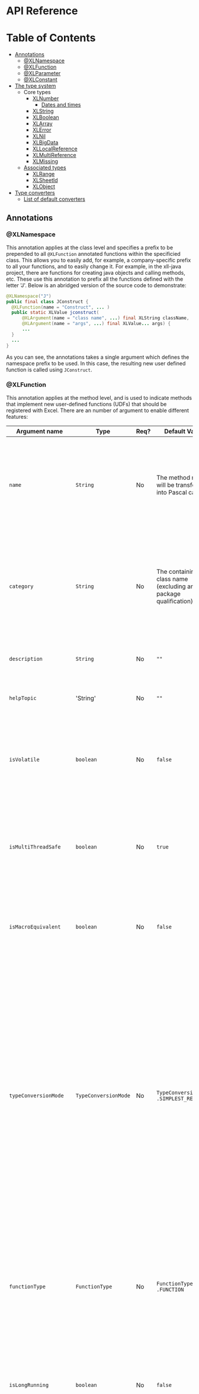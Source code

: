 API Reference
=============
# Table of Contents
 - [Annotations](#annotations)
   - [@XLNamespace](#xlnamespace)
   - [@XLFunction](#xlfunction)
   - [@XLParameter](#xlparameter)
   - [@XLConstant](#xlconstant)
 - [The type system](#the-type-system)
   - Core types
     - [XLNumber](#xlnumber)
       - [Dates and times](#dates-and-times)
     - [XLString](#xlstring)
     - [XLBoolean](#xlboolean)
     - [XLArray](#xlarray)
     - [XLError](#xlerror)
     - [XLNil](#xlnil)
     - [XLBigData](#xlbigdata)
     - [XLLocalReference](#xllocalreference)
     - [XLMultiReference](#xlmultireference)
     - [XLMissing](#xlmissing)
   - [Associated types](#associated-types)
     - [XLRange](#xlrange)
     - [XLSheetId](#xlsheetid)
     - [XLObject](#xlobject)
 - [Type converters](#type-converters)
   - [List of default converters](#list-of-default-converters)
 
   
## Annotations
### @XLNamespace
This annotation applies at the class level and specifies a prefix to be prepended to all `@XLFunction` annotated functions within
the specificied class.  This allows you to easily add, for example, a company-specific prefix to all your functions, and to easily
change it.  For example, in the xll-java project, there are functions for creating java objects and calling methods, etc.  These use
this annotation to prefix all the functions defined with the letter 'J'.  Below is an abridged version of the source code to demonstrate:

```java
@XLNamespace("J")
public final class JConstruct {
  @XLFunction(name = "Construct", ... )
  public static XLValue jconstruct(
      @XLArgument(name = "class name", ...) final XLString className,
      @XLArgument(name = "args", ...) final XLValue... args) {
      ...
  }
  ...
}
```
As you can see, the annotations takes a single argument which defines the namespace prefix to be used.  In this case, the resulting
new user defined function is called using `JConstruct`.

### @XLFunction
This annotation applies at the method level, and is used to indicate methods that implement new user-defined functions (UDFs) that should
be registered with Excel.  There are an number of argument to enable different features:

| Argument name | Type | Req? | Default Value | Description |
|---------------|------|-----------|---------------|-------------|
| `name` | `String` | No | The method name will be transformed into Pascal case | The name with which to register the function with Excel, with any `@XLNamespace` prepended. This name, together with the namespace, should typically match the Excel style of Pascal case with an initial uppercase letter. |
| `category` | `String` | No | The containing class name (excluding any package qualification) | The category in which the function sits.  Excel supports a one-level heirarchy with which to group functions, and thisis it's name.  This heirarchy can be used as a filter when browsing available function in the Insert function dialog. |
| `description` | `String` | No | `""` | The description of the function, as displayed in the Insert function dialog in Excel. |
| `helpTopic` | 'String' | No | `""` | The help topic under which this function should appear in Excel help. |
| `isVolatile` | `boolean` | No | `false` | Notifies Excel as to whether cells containing expressions with this function should be recalculated after *any* calculation.  Use with caution as it can cause many recalculation calls. |
| `isMultiThreadSafe` | `boolean` | No | `true` | Tells Excel this function can safely be called from multiple threads at once.  This means Excel will call in multple threads from it's thread pool, but some macro-class API calls may not be available. |
| `isMacroEquivalent` | `boolean` | No | `false` | Tells Excel this function is macro-equivalent.  This means it will only be called from Excel's main thread, but may mean some extra API calls are available. |
| `typeConversionMode` | `TypeConversionMode` | No | `TypeConversionMode` `.SIMPLEST_RESULT` | Indicates to the Java/Excel type  conversion system what type of type conversions are desired.  Options are `SIMPLEST_RESULT`, which converts results into the most  primitive type possible (e.g. an Excel Number `XLNumber` rather than a java.lang.Double object handle); `OBJECT_RESULT`, which forces the type conversion system to return an object handle (possibly boxing the value) and; `PASSTHROUGH`, which is used only by the type conversion system itself when performing conversions recursively (e.g. on the elements on an array) to avoid types being converted more than once. |
| `functionType` | `FunctionType` | No | `FunctionType` `.FUNCTION` | Tells Excel whether this function is a `FUNCTION` or a `COMMAND`.  Commands can be triggered by buttons and other events outside of the context of function calculations and may be able to access API calls not available to functions. |
| `isLongRunning` | `boolean` | No | `false` | Hint to the add-in that this function may take a significant amount of time to execute.  This currently does nothing, but could be used to trigger auto-asynchonous or interruptable execution. |
| `isAutoAsynchronous` | `boolean` | No | `false` | Tell the add-in to register the function as asynchronous, but to handle the blocking callback within the add-in transparently and use the add-ins asynchronous thread pool to execute the function. |
| `isManualAsynchronous` | `boolean` | No | `false` | Register an asynchronous function, but handle the callback manually.  This is not currently supported and is just the same as `isAutoAsynchronous`.  It should not currently be used. |
| `isCallerRequired` | `boolean` | No | `false` | Tell the add-in to pass the caller information (the cell reference the calculation is taking place in, for example) as the first parameter to the method.  This is not currently supported and should not be used. |


### @XLParameter
This annotation applies to parameters to the method implementing a user-defined function (which should have been annotated with 
`@XLFunction`) and is used to supply meta-data about each parameter to Excel during function registration.  Below is a list of the
available annotation arguments.

| Argument name | Type | Req? | Default Value | Description |
|---------------|------|-----------|---------------|-------------|
| `name` | `String` | No | param name if avail. else param*x* | The name of the parameter, as it is to appear in the Insert function dialog. | 
| `description` | `String` | No | `""` | The description of the parameter, as it is to appear in the Insert function dialog. |
| `optional` | `boolean` | No | `false` | Whether the argument should be considered optional.  Optional parameters will be passed as `null` if not provided otherwise an Exception will be thrown. |
| `referenceType` | `boolean` | No | `false` | This indicates whether an argument should be registered as being a reference type (e.g.
an `XLLocalReference` or `XLMultiReferences` or `XLArray` byref. This will probably only work with commands rather than functions and
hasn't been tested. |

### @XLConstant
This annotation can be applied either to fields, or to classes.  If applied to public fields, it will register a user-defined function
of the same name that returns the value of the field.  If applied to a class, it will register user-defined functions for all public
fields of the class.

| Argument name | Type | Req? | Default Value | Description |
|---------------|------|-----------|---------------|-------------|
| `name` | `String` | No | The field name will be transformed into Pascal case | The name with which to register the function with Excel, with any `@XLNamespace` prepended. This name, together with the namespace, should typically match the Excel style of Pascal case with an initial uppercase letter. |
| `category` | `String` | No | The containing class name (excluding any package qualification) | The category in which the function sits.  Excel supports a one-level heirarchy with which to group functions, and thisis it's name.  This heirarchy can be used as a filter when browsing available function in the Insert function dialog. |
| `description` | `String` | No | `""` | The description of the function, as displayed in the Insert function dialog in Excel. |
| `helpTopic` | 'String' | No | `""` | The help topic under which this function should appear in Excel help. |
| `typeConversionMode` | `TypeConversionMode` | No | `TypeConversionMode` `.SIMPLEST_RESULT` | Indicates to the Java/Excel type  conversion system what type of type conversions are desired.  Options are `SIMPLEST_RESULT`, which converts results into the most  primitive type possible (e.g. an Excel Number `XLNumber` rather than a java.lang.Double object handle); `OBJECT_RESULT`, which forces the type conversion system to return an object handle (possibly boxing the value) and; `PASSTHROUGH`, which is used only by the type conversion system itself when performing conversions recursively (e.g. on the elements on an array) to avoid types being converted more than once. |

## The type system
XL4J includes a set of immutable Java types that directly mirror the types used by Excel natively and these types are mapped to and 
from the C union known as `XLOPER12` that is defined by the Excel SDK when calls cross from Java to and from the native code part of 
the add-in.  

Use of these types is mostly optional: the type converter system can convert to and from normal Java types in most cases, but in some
cases you might prefer the explicit control of using these types.  Why might you prefer them?  You will avoid the small overhead of
the type converter system, you may be performing lower level Excel API calls (once available) that require certain types, or you may
want access to reference types containing `XLRange` range references rather than by-value style arrays.

All of these types are immutable, implement `equals` and `hashCode` and have descriptive `toString` implementations suitable for
debugging.  They also all extend the `XLValue` interface, which, beyond acting as a marker interface to collect all the types together,
defines a visitor pattern `accept()` method to make it more efficient to implement functionality that depends on the supplied type 
than a chain of `instanceof` checks.

### Core types
#### XLNumber
This wraps a number type.  This can be any double-precision floating point number, but note that Excel does not support cells containing
`Inf` (infinity) or `NaN` (not-a-number) and sub-normals are truncated to zero.  See `XLError` instances.  It is important to 
understand that Excel represents percentages, integers, accountancy amounts, even dates, as a formatting issue - the underlying
representation of all these as a double-precision floating point value.  You may therefore need to format your data to see the required
format after returning it.  It is intended that future versions of XL4J will add functionality to automatically format results as required.

```java
XLNumber xlNumber = XLNumber.of(3.4d);
double number = xlNumber.getValue();
int i = 12345;
XLNumber xlNumberFromInt = XLNumber.of(i);
i = xlNumberFromInt.getAsInt();
long l = 123345
XLNumber xlNumberFromLong = XLNumber.of(l);
l = xlNumberFromLong.getAsLong();
short s = xlNumber.getAsShort();
float f = xlNumber.getAsFloat();
double d = xlNumber.getAsDouble(); // same as getValue()
```

##### Dates and times
**Dates** and **times** are actually represented using `XLNumber` - the number represents the number of days since either 0th January
1900 (yes, the day before 1st January 1900, there is a reason of sorts!) or 0th January 1904, depending on whether the worksheet is in
1900 or 1904 mode.  

1904 mode is used in the Mac version of Excel for historical reasons.  Which mode is used for a given workbook is configured from the
options section in Excel.  For Windows-created sheets it will always be 1900-mode unless specifically set up otherwise.  There is 
another twist though.  Normally, years that start centuries that aren't a multiple of 100 skip a leap year (unless the year is also
a multiple of 400 years).  This means the year 1900 should have skipped a leap year.  However, Excel counts the 29th February as a
valid day, although it supresses it - this is why the day count starts on 0th January, to remove the extra day.  This was originally
done for efficiency reasons in Lotus 1-2-3, because it means you can every forth year is a leap year without needing special logic for 
1900, which is faster.

See the section on type converters for details on conversion of `Date` and Java 8/JSR-310 types `LocalDate` and `LocalDateTime`.

#### XLString
This wraps a string type.  This can be a unicode string up to 32K characters long.  Some typical uses:

```java
XLString xlString = XLString.of("Hello Excel!")
String string = xlString.getValue();
if (xlString.isObject()) { // String has object handle prefix
  XLObject xlObject = xlString.toXLObject(); // See XLObject for details.
}
System.out.println(xlString.toString());
```

#### XLBoolean
This wraps a boolean, and is implemented as a Java `enum`.  It still implements `XLValue` so remains part of the class heirarchy.
```java
XLBoolean xlBooleanT = XLBoolean.TRUE;
XLBoolean xlBooleanF = XLBoolean.FALSE;
// use of enum in switch
switch (xlBooleanT) {
  case XLBoolean.TRUE:
    // it was true
    break;
  case XLBoolean.FALSE:
    // it was false
    break;
}
// use of enum in if
if (xlBooleanT == XLBoolean.TRUE) {
  // yes
}
// show conversion to and from boolean
boolean b = true;
XLBoolean converted = XLBoolean.from(b);
if (converted.getValue()) {
  // yes
}
```

#### XLArray
This type represents an Excel array of either one or two dimensions.  Excel has two ways of specifying an array as an input to a
function.  One is explicit, using  curly brackets and comma-separated list syntax `{1, 2, 3}`, which is quite rarely used, or a range 
of the form A1:B2.  A range is not necessarily an array, and if the parameter is registered as a reference type, a range will be passed
from Excel as either an `XLReference` or `XLMultiReference`, but in most cases, when you specify an `@XLParameter(referenceType=false)`
(the default), a range is converted by Excel into an array before passing to the funciton.  Because a range can contain any Excel cells,
an `XLArray` can contain any `XLValue` type in each element.  

When returning array, it's important to understand how Excel *array formulas* work, see the [Introduction to Excel](https://github.com/McLeodMoores/xl4j/blob/master/docs/excel-introduction.md) 
for more information.  In summary though, if your function returns an array, you should highlight the area you want to populate with 
the result, click on the formula bar (or hit F2) and enter your formula (e.g. `=MyArrayFunc()`) and then hit **CTRL-ALT-ENTER**.  If 
you just hit **ENTER** it will not work correctly.  You will then see the forumla replicated in each element of the highlighted range
with array brackets surrounding it.

Presently, `XLArray` is created from a 2D Java array of `XLValue`.  In future, a builder inner class will probably be added for more
convenience.  If you're converting from tabular data provided by another data source (which is likely), you'll probably find it easier
to use an `Object[][]` and let the type converter system handle each conversion itself (possibly adding your own customer type
converters).

```java
XLValue[][] xlValueArr = new XLValue[2][2];
xlValueArr[0][0] = XLString.of("Hello");
xlValueArr[1][0] = XLNil.INSTANCE;
xlValueArr[0][1] = XLNumber.of(42);
xlValueArr[1][1] = XLBoolean.from(false);
XLArray xlArray = XLArray.of(xlValueArr);
assert xlArray.isRow() == false;
assert xlArray.isColumn() == false;
assert xlArray.isArea() == true;
XLValue[][] arr = xlArray.getArray();
assert arr = xlValueArr; // it's not a copy so take 'immutable' with a pinch of salt.
```

#### XLError
This type is an enum containing the different errors excel functions can return.  For Java, currently exception level information is 
viewed via the Java log file (see [Logging](https://github.com/McLeodMoores/xl4j/blob/master/docs/logging.md)), although in future
the intention is to allow per-cell Java exceptions to be accessed more easily (via a function and/or and context sensitive inspector 
window).

| Enum value | Excel appearance | Description |
|------------|------------------|-------------|
| Null       | #NULL!           | Errors occur when cell references are separated incorrectly within a formula. A common cause is a space between references rather than an operator or a colon (for ranges).  This is also returned as the indication of a NullPointerException in Java. |
| Div0       | #DIV/0!          | Errors occur when a formula tries to divide a number by zero or an empty cell. |
| Value      | #VALUE!          | Errors occur when a function in a formula has the wrong type of argument. |
| Ref        | #REF!            | Errors occur when a formula contains invalid cell references, often caused by deleted data or cut and pasted cells.
| Name       | #NAME?           | Errors occur when Excel doesn't recognize text in a formula, for example if a Function cannot be found. |
| Num        | #NUM!            | Errors occur when a calculation yields a number that is outside of what Excel can represent. This includes Infinities and NaNs (although sub-normals are truncated to 0 instead).|
| NA         | #N/A             | Errors occur when some data in missing or that inappropriate arguments have been passed to lookup functions (vlookup, etc). |

```java
XLValue retVal;
try {
  return otherMethod(inputs)
} catch (IllegalArgumentException e) {
  return XLError.NA;
}
```

#### XLNil
This type represents an empty worksheet cell and is implemented as a Java `enum` with a single value `INSTANCE`.   As with other enums,
it remains part of the `XLValue` class heirarchy.
```java
XLValue value = XLNil.INSTANCE;
```

#### XLBigData
This type is a strange beast that presently you can probably safely ignore.  It was introduced into Excel to store binary data on a
worksheet, which sounds really useful.  The problem is that it only works on the current selected worksheet (i.e. where it stores data
is specific to the GUI state) making it much less useful.  Originally `XLBigData` was crafted to store and retrieve serialized objects
from the heap using this mechanism, but this is not presently implemented because of the state problem.  There are alternative ways to
store data in a sheet via COM, so the intention is to use those for persistent object storage in the long term.

In the SDK BigData is a C-union in which one set of fields is used to pass binary data into Excel (pointer + length), and a
different set of fields is used to hold a handle to that data (and a length).  This meant the meaning depended on whether it was an 
input to Excel or an output.

Then, when Excel 2010 introduced asynchronous functions, the BigData data structure was used to hold handles for returning values
once asynchronous calls had completed.  The current implementation of `autoAsynchronous` functions handles all this internally to
the native part of the Add-in, but the plan is to expose `manualAsynchronous` functions in the future, which will require fewer
threads for asynchronous I/O operations that presently.  This implementation is likely to use `XLBigData` but presently no other
API is available that uses it, although the plan is to eventually expose the BigData storage/retrieval API for completeness despite 
it's limited usefulness.

```
byte[] myData = new byte[] { 0xDE, 0xAD, 0xBE, 0xEF };
XLBigData xlBigDataBinary = XLBigData.of(myData); // in binary data mode
assert xlBigDataBinary.getBuffer() == myData;
XLBigData xlBigDataBinary2 - XLBigData.of("Hello"); // serialized data of string "Hello" as binary data
xlBigDataBinary2.getValue().equals("Hello"); // deserialize binary data
```

#### XLLocalReference
This type represents a single block of cells on the currently selected worksheet.  It directly maps from the `XLOPER12` type
`zltypeSRef`.  In itself, it is probably of limited use, and is really included for completeness.  In most cases this will be
coerced (type converted in the native part of the add-in using the `xlCoerce` API call) into an `XLMultiReference`, which includes
a `sheetId` field that identifies which worksheet the cell(s) are on (and additionally supports multple ranges selected at once).

`XLLocalReference` takes an `XLRange` type, which is an ancillary type that just wraps the selected range information itself and 
is reused in `XLMultiReference`.  Note that `XLLocalReference` will only be passed into a function if a parameter is registered as
`@XLParameter(referenceType=true)`, and even then, Excel will only pass this type if it is registered as a command or possibly a 
macro-equivalent function.

`XLLocalReference` implements the marker interface `XLReference` along with `XLMultiReference`.

```java
// Range covering A1:C3 (0,0) -> (2, 2)
XLRange blockRange = XLRange.of(0, 0, 2, 2);
XLLocalReference xlLocalRef = XLLocalReference.of(blockRange);
assert blockRange == xlLocalRef.getRange();
// Range just covering single cell B2
XLRange singleCell = XLRange.ofCell(1, 1);
XLLocalReference xlLocalRef2 = XLLocalReference.of(singleCell);
assert singleCell == xlLocalRef2.getRange();
```

#### XLMultiReference
This type represents one or more ranges of cells selected on a particular worksheet.  It directly maps from the `XLOPER12` type
`zltypeMRef`.  It can be passed into user defined functions from Excel as a way of referring to cells by reference, the alternative
being `XLArray`, which is effectively by value.  The idea is then that you can call back into Excel's API to put/set elements of the 
range.  Because there isn't currently a callback API implemented, this type is currently of limited use, although it should become more
useful in the future.  Additionally, only parameters registered as `@XLParameter(referenceType=true)` can receive this type, and even
then, Excel will only pass it if the user defined function in question is registered as a command or possibly a macro-equivalent 
function.

`XLMultiReference` implements the marker interface `XLReference` along with `XLLocalReference`.

```java
// in reality the sheet ID would be passed in from Excel via an XLMultiReference argument.
XLSheetId sheetId = XLSheetId.of(1); 
// Range covering A1:C3 (0,0) -> (2, 2)
XLRange blockRange = XLRange.of(0, 0, 2, 2);
XLMultiReference xlMultiRef = XLMultiReference.of(sheetId, blockRange);
List<XLRange> ranges = xlMultiRef.getRanges();
assert ranges.contains(blockRange);
assert ranges.size() == 1;
assert sheetId == xlMultiRef.getSheetId();
assert xlMultiRef.isSingleRange();
assert xlMultiRef.getSingleRange() == blockRange;
XLRange[] rangesArray = xlMultiRef.getRangesArray();
assert rangesArray[0] == blockRange;
assert rangesArray.length == 1;

// Range just covering single cell B2
XLRange singleCell = XLRange.ofCell(1, 1);
XLMultiReference xlMultiRef2 = XLMultiReference.of(sheetId, singleCell);

XLMultiReference xlMultiRef3 = XLMultiReference.of(sheetId, blockRange, singleCell);
List<XLRange> ranges2 = xlMultiRef3.getRanges();
assert ranges2.contains(singleCell);
assert ranges2.contains(blockRange);
assert ranges2.size() == 2;
assert ranges2.isSingleRange() == false;
assert ranges2.getSingleRange() == singleCell; // probably should throw exception in this case, but doesn't
```

#### XLMissing
This type represents a missing argument in a parameter list.  As the type converter will generally convert this to a `null` if the 
function isn't expecting an `XLValue`, it's of limited use, but will likely be more useful once a callback API is available.  It is
implemented as a singleton `enum` called `INSTANCE`.

```java
XLValue value = XLMissing.INSTANCE;
```

### Associated types
#### XLRange
This type represents a contiguous range of cells in Excel.  It uses the R1C1 style of cell reference in that the column and row are
denoted by an index rather than the column being a letter or letters (the A1 style of cell reference).  It simply takes the top left 
and bottom right indexes of the corners of the contiguous rectangular area inclusive.  Utility methods are included for quickly 
checking if the range is for a single cell, single column or single row of cells.

```java
// Range just covering single cell B2
XLRange singleCell = XLRange.ofCell(1, 1);
assert singleCell.isSingleCell() == true;
assert singleCell.isSingleRow() == true; // row of 1 is still a row.
assert singleCell.isSingleColumn() == true; // column of 1 is still a column.

// Range covering column A1:A3 (0, 0) -> (0, 2)
XLRange column = XLRange.of(0, 0, 0, 2);
assert column.isSingleColumn() == true;
assert column.isSingleRow() == false;
assert column.isSingleCell() == false;

// Range covering row A1:C1 (0, 0) -> (2, 0)
XLRange row = XLRange.of(0, 0, 2, 0);
assert.row.isSingleColumn() == false;
assert row.isSingleRow() == true;
assert row.isSingleCell() == false;

// Range covering A1:C3 (0, 0) -> (2, 2)
XLRange blockRange = XLRange.of(0, 0, 2, 2);
assert blockRange.isSingleCell() == false;
assert blockRange.isSingleRow() == false; 
assert blockRange.isSingleColumn() == false;
```

#### XLSheetId
This type simply wraps an integer ID of a given worksheet.  It is supplied embedded in an `XLMultiReference` but will become more
useful as an argument once API access is available.

```java
XLSheetId id = XLSheetId.of(1);
assert id.getSheetId() == 1;
```

#### XLObject 
This is not a direct analogue of an Excel type, but rather a special case of an `XLString` class that encodes an object handle prefixed
with a special character sequence that it is difficult to enter manually, thus minimizing the possibility of invalid handles being
present.  The object is formed of two parts, a class, which can be supplied as a `Class<?>` type or a `String`, and a 64-bit `long` 
handle.  The class is just used as a prefix to the handle to provide a visual indication to the user of what type of object the 
handle represents, which is considerably more helpful than just having a long number.  The handle is used to identify the actual
java object this cell is referring to, which is actually stored in an instance of `Heap`, which is in the `com.mcleodmoores.xl4j.heap`
package and is accessible via the `Excel` singleton.  The type conversion system will handle object handles transparently so for the 
most part, no explicit use of `XLObject` is required, but it is used internally and may be used explicitly if required.
```
long handle = 1L;
XLObject xlObject = XLObject.of(Map.class, 1);
XLObject xlStrObject = XLObject.of("java.util.Map", 1);
assert xlObject == xlStrObject;

// heap example
Heap heap = new Heap();
JFrame jFrame = new JFrame("Hello World");
XLObject xlObject = XLObject.of(jFrame.getClass(), heap.getHandle(jFrame));
// send to Excel...
JFrame JFrameBack = (JFrame) heap.getObject(xlObject.getHandle());
```

## Type converters
To make it easier to work with normal and custom Java types there is a sophisticated type conversion system in place to marshall data
automatically from Excel types to Java types and back again.  This mostly works transparently as far as the developer and user are
concerned but there are times it will be useful to add your own custom type converters.  For example, you might want an Excel array
(range of cells passed by value) to be automatically converted into a request object for a backend system, or a into a time series
object for analysis.  To do this it's useful to understand the basic structure of the type conversion system and a view of which
type converters are already available.

Type converters are registered in a `TypeConverterRegistry`, the main implementation of which `ScanningTypeConverterRegistry`.  This
regsitry scans the classpath for Classes implementing `TypeConverter`, so to implement and register your own type converter, all you
need to do is create a class implementing `TypeConverter` (or, more likely, extending the abstract utility class
`AbstractTypeConverter`).

For the most part, which converter is used during a call to your method is statically determined at start-up.  Occasionally, in cases
such as `Object` arrays, conversion will need to be somewhat dynamic and scan the type conversion registry at run-time.  Usally though,
when your `@XLFunction`s are registered, a `MethodInvoker` object is created that has all the type converters pre-computed for each
parameter.  Then, when the native part of the add-in calls into Java to invoke your function, each argument is passed to the
corresponding `TypeConverter`.  Return values are converted in a similar way, but using the methods that convert in the other direction.

Because sometimes we do call the `TypeConverterRegistry` dynamically, we want it to be as fast as possible.  The slow approach
would be to ask each type converter in turn if it can do the conversion, but we short circuit this by using two key classes called
`JavaToExcelTypeMapping` and `ExcelToJavaTypeMapping`.  `CachingTypeConverterRegistry` then uses these to provide fast hash-based
caching layer on the look-up of the appropriate type converters.

Below is an example of the converter for JSR-310 backport `LocalDate` to and from `XLNumber` (exluding the imports and some comments
and annotations).

```java
public final class LocalDateXLNumberTypeConverter extends AbstractTypeConverter {
  private static final int EXCEL_EPOCH_YEAR = 1900;

  public LocalDateXLNumberTypeConverter() {
    super(LocalDate.class, XLNumber.class);
  }

  private static final long DAYS_FROM_EXCEL_EPOCH = ChronoUnit.DAYS.between(LocalDate.of(EXCEL_EPOCH_YEAR, 1, 1), 
                                                                            LocalDate.ofEpochDay(0)) + 1;

  public Object toXLValue(final Type expectedType, final Object from) {
    ArgumentChecker.notNull(from, "from");
    return XLNumber.of(((LocalDate) from).toEpochDay() + DAYS_FROM_EXCEL_EPOCH);
  }

  public Object toJavaObject(final Type expectedType, final Object from) {
    ArgumentChecker.notNull(from, "from");
    final long epochDays = (long) ((XLNumber) from).getValue() - DAYS_FROM_EXCEL_EPOCH;
    return LocalDate.ofEpochDay(epochDays);
  }
}
```

The call to the super-class constructor creates the appropriate `JavaToExcelMapping` and `ExcelToJavaMapping` keys and the super-class
provides these to the registry.  Note how the converter class deals with conversions in both directions.  In both the `toXLValue` and
`toJavaObject` methods, we are passed the source object and an *expected type*.  This is of type `java.lang.Type`, which allows us
to specify primitive types and generic types.  For some converters, it may be useful to delve into the `expectedType` object to 
get more information about generics, which because they are provided from the method signatures of the classes in question, rather
than type-erased run-time objects, can actually contain useful information.

There is also a second super-class constructor not used here that takes a *priority* level.  This is used to determine the search 
order of type converters, with the highest being tried first.  This is useful because it allows, more specific converters to be
at the front of the queue, falling back to more generic converters later.  Below is a list of the default type converters and their
priorities.  The number is an ordinal, just used for ordering and the magnitude has no meaning - they are spaced out a bit so 
other converters and more easily be raised and lowered more easily if required.  Determining the appropriate priority level is a bit
of a black art, but as a rule of thumb, use the default level unless you run into issues and then raise it if necessary.  Low prioriy
converters are used for the most generic conversions such as `Object` to `XLObject`.

### List of default converters

| Priority | Converter Class | Excel Class | Java Type |
|----------|-----------------|-----------------|---------------|
| 100 | `XLLocalReferenceIdentityConverter` | `XLLocalReference` | `XLLocalReference` |
| 100 | `XLErrorIdentityConverter` | `XLError` | `XLError` |
| 100 | `XLBooleanIdentityConverter` | `XLBoolean` | `XLBoolean` |
| 100 | `XLMultiReferenceIdentityConverter` | `XLMultiReference` | `XLMultiReference` |
| 100 | `XLIntegerIdentityConverter` | `XLInteger` | `XLInteger` |
| 100 | `XLBigDataIdentityConverter` | `XLBigData` | `XLBigData` |
| 100 | `XLArrayIdentityConverter` | `XLArray` | `XLArray` |
| 100 | `XLMissingIdentityConverter` | `XLMissing` | `XLMissing` |
| 100 | `XLObjectIdentityConverter` | `XLObject` | `XLObject` |
| 100 | `XLNilIdentityConverter` | `XLNil` | `XLNil` |
| 100 | `XLNumberIdentityConverter` | `XLNumber` | `XLNumber` |
| 100 | `XLStringIdentityConverter` | `XLString` | `XLString` |
| 11 | `ObjectArray2DXLArrayTypeConverter` | `XLArray` | `java.lang.Object[][]` |
| 10 | `StringXLStringTypeConverter` | `XLString` | `java.lang.String` |
| 10 | `DoubleXLNumberTypeConverter` | `XLNumber` | `java.lang.Double` |
| 10 | `PrimitiveFloatArrayXLArrayTypeConverter` | `XLArray` | `float[]` |
| 10 | `ByteXLNumberTypeConverter` | `XLNumber` | `java.lang.Byte` |
| 10 | `PrimitiveShortArrayXLArrayTypeConverter` | `XLArray` | `short[]` |
| 10 | `ObjectArrayXLArrayTypeConverter` | `XLArray` | `java.lang.Object[]` |
| 10 | `PrimitiveDoubleXLNumberTypeConverter` | `XLNumber` | `double` |
| 10 | `ShortXLNumberTypeConverter` | `XLNumber` | `java.lang.Short` |
| 10 | `PrimitiveCharArrayXLArrayTypeConverter` | `XLArray` | `char[]` |
| 10 | `BigDecimalXLNumberTypeConverter` | `XLNumber` | `java.math.BigDecimal` |
| 10 | `LongXLNumberTypeConverter` | `XLNumber` | `java.lang.Long` |
| 10 | `PrimitiveByteXLNumberTypeConverter` | `XLNumber` | `byte` |
| 10 | `PrimitiveShortXLNumberTypeConverter` | `XLNumber` | `short` |
| 10 | `PrimitiveBooleanArrayXLArrayTypeConverter` | `XLArray` | `boolean[]` |
| 10 | `FloatXLNumberTypeConverter` | `XLNumber` | `java.lang.Float` |
| 10 | `PrimitiveBooleanXLBooleanTypeConverter` | `XLBoolean` | `boolean` |
| 10 | `PrimitiveLongArrayXLArrayTypeConverter` | `XLArray` | `long[]` |
| 10 | `IntegerXLNumberTypeConverter` | `XLNumber` | `java.lang.Integer` |
| 10 | `BooleanXLBooleanTypeConverter` | `XLBoolean` | `java.lang.Boolean` |
| 10 | `PrimitiveLongXLNumberTypeConverter` | `XLNumber` | `long` |
| 10 | `PrimitiveFloatXLNumberTypeConverter` | `XLNumber` | `float` |
| 10 | `BigIntegerXLNumberTypeConverter` | `XLNumber` | `java.math.BigInteger` |
| 10 | `LocalDateXLNumberTypeConverter` | `XLNumber` | `org.threeten.bp.LocalDate` |
| 10 | `PrimitiveByteArrayXLArrayTypeConverter` | `XLArray` | `int[]` |
| 10 | `PrimitiveIntegerArrayXLArrayTypeConverter` | `XLArray` | `int[]` |
| 10 | `PrimitiveDoubleArrayXLArrayTypeConverter` | `XLArray` | `double[]` |
| 10 | `PrimitiveIntegerXLNumberTypeConverter` | `XLNumber` | `int` |
| 7 | `XLValueArrayXLValueArrayTypeConverter` | `XLValue[]` | `XLValue[]` |
| 7 | `ObjectArray2DXLArrayTypeConverter2` | `XLArray` | `java.lang.Object[][]` |
| 7 | `EnumXLStringTypeConverter` | `XLString` | `java.lang.Enum` |
| 6 | `ObjectArrayXLArrayTypeConverter2` | `XLArray` | `java.lang.Object[]` |
| 6 | `XLValueXLValueTypeConverter` | `XLValue` | `XLValue` |
| 5 | `ObjectXLObjectTypeConverter` | `XLObject` | `java.lang.Object` |
| 5 | `InfNaNXLErrorTypeConverter` | `XLError` | `java.lang.Double` |
| -1 | `CharacterXLStringTypeConverter` | `XLString` | `java.lang.Character` |
| -1 | `ByteXLStringTypeConverter` | `XLString` | `java.lang.Byte` |
| -1 | `PrimitiveByteXLStringTypeConverter` | `XLString` | `byte` |
| -1 | `PrimitiveDoubleXLStringTypeConverter` | `XLString` | `double` |
| -1 | `BooleanXLStringTypeConverter` | `XLString` | `java.lang.Boolean` |
| -1 | `DoubleXLStringTypeConverter` | `XLString` | `java.lang.Double` |
| -1 | `IntegerXLStringTypeConverter` | `XLString` | `java.lang.Integer` |
| -1 | `PrimitiveFloatXLStringTypeConverter` | `XLString` | `float` |
| -1 | `FloatXLStringTypeConverter` | `XLString` | `java.lang.Float` |
| -1 | `PrimitiveIntegerXLStringTypeConverter` | `XLString` | `int` |
| -1 | `PrimitiveCharXLStringTypeConverter` | `XLString` | `char` |
| -1 | `ShortXLStringTypeConverter` | `XLString` | `java.lang.Short` |
| -1 | `PrimitiveBooleanXLStringTypeConverter` | `XLString` | `boolean` |
| -1 | `LongXLStringTypeConverter` | `XLString` | `java.lang.Long` |
| -1 | `PrimitiveShortXLStringTypeConverter` | `XLString` | `short` |
| -1 | `PrimitiveLongXLStringTypeConverter` | `XLString` | `long` |
| -7 | `ObjectXLNumberTypeConverter` | `XLNumber` | `java.lang.Object` |
| -7 | `ObjectXLStringTypeConverter` | `XLString` | `java.lang.Object` |
| -7 | `ObjectXLBooleanTypeConverter` | `XLBoolean` | `java.lang.Object` |
